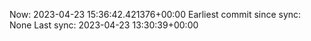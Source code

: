 Now: 2023-04-23 15:36:42.421376+00:00 Earliest commit since sync: None Last sync: 2023-04-23 13:30:39+00:00
